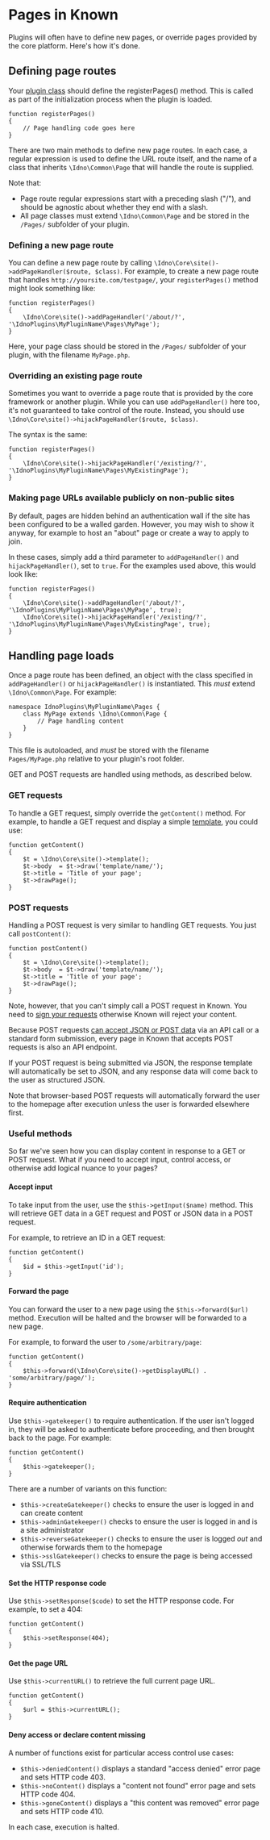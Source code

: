 # Pages in Known

Plugins will often have to define new pages, or override pages provided by the core platform. Here's how it's done.

## Defining page routes

Your [plugin class](class.md) should define the registerPages() method. This is called as part of the initialization
process when the plugin is loaded.

    function registerPages()
    {
        // Page handling code goes here
    }

There are two main methods to define new page routes. In each case, a regular expression is used to define the URL route
itself, and the name of a class that inherits `\Idno\Common\Page` that will handle the route is supplied.

Note that:

* Page route regular expressions start with a preceding slash ("/"), and should be agnostic about whether they end with
  a slash.
* All page classes must extend `\Idno\Common\Page` and be stored in the `/Pages/` subfolder of your plugin.

### Defining a new page route

You can define a new page route by calling `\Idno\Core\site()->addPageHandler($route, $class)`. For example, to create
a new page route that handles `http://yoursite.com/testpage/`, your `registerPages()` method might look something like:

    function registerPages()
    {
        \Idno\Core\site()->addPageHandler('/about/?', '\IdnoPlugins\MyPluginName\Pages\MyPage');
    }

Here, your page class should be stored in the `/Pages/` subfolder of your plugin, with the filename `MyPage.php`.

### Overriding an existing page route

Sometimes you want to override a page route that is provided by the core framework or another plugin. While you can use
`addPageHandler()` here too, it's not guaranteed to take control of the route. Instead, you should use
`\Idno\Core\site()->hijackPageHandler($route, $class)`.

The syntax is the same:

    function registerPages()
    {
        \Idno\Core\site()->hijackPageHandler('/existing/?', '\IdnoPlugins\MyPluginName\Pages\MyExistingPage');
    }

### Making page URLs available publicly on non-public sites

By default, pages are hidden behind an authentication wall if the site has been configured to be a walled garden.
However, you may wish to show it anyway, for example to host an "about" page or create a way to apply to join.

In these cases, simply add a third parameter to `addPageHandler()` and `hijackPageHandler()`, set to `true`. For the
examples used above, this would look like:

    function registerPages()
    {
        \Idno\Core\site()->addPageHandler('/about/?', '\IdnoPlugins\MyPluginName\Pages\MyPage', true);
        \Idno\Core\site()->hijackPageHandler('/existing/?', '\IdnoPlugins\MyPluginName\Pages\MyExistingPage', true);
    }

## Handling page loads

Once a page route has been defined, an object with the class specified in `addPageHandler()` or `hijackPageHandler()` is
instantiated. This _must_ extend `\Idno\Common\Page`. For example:

    namespace IdnoPlugins\MyPluginName\Pages {
        class MyPage extends \Idno\Common\Page {
            // Page handling content
        }
    }

This file is autoloaded, and _must_ be stored with the filename `Pages/MyPage.php` relative to your plugin's root
folder.

GET and POST requests are handled using methods, as described below.

### GET requests

To handle a GET request, simply override the `getContent()` method. For example, to handle a GET request and display
a simple [template](../templating/index.md), you could use:

    function getContent()
    {
        $t = \Idno\Core\site()->template();
        $t->body  = $t->draw('template/name/');
        $t->title = 'Title of your page';
        $t->drawPage();
    }

### POST requests

Handling a POST request is very similar to handling GET requests. You just call `postContent()`:

    function postContent()
    {
        $t = \Idno\Core\site()->template();
        $t->body  = $t->draw('template/name/');
        $t->title = 'Title of your page';
        $t->drawPage();
    }

Note, however, that you can't simply call a POST request in Known. You need to [sign your requests](forms.md)
otherwise Known will reject your content.

Because POST requests [can accept JSON or POST data](forms.md) via an API call or a standard form submission, every
page in Known that accepts POST requests is also an API endpoint.

If your POST request is being submitted via JSON, the response template will automatically be set to JSON, and any
response data will come back to the user as structured JSON.

Note that browser-based POST requests will automatically forward the user to the homepage after execution unless the
user is forwarded elsewhere first.

### Useful methods

So far we've seen how you can display content in response to a GET or POST request. What if you need to accept input,
control access, or otherwise add logical nuance to your pages?

#### Accept input

To take input from the user, use the `$this->getInput($name)` method. This will retrieve GET data in a GET request
and POST or JSON data in a POST request.

For example, to retrieve an ID in a GET request:

    function getContent()
    {
        $id = $this->getInput('id');
    }

#### Forward the page

You can forward the user to a new page using the `$this->forward($url)` method. Execution will be halted and the
browser will be forwarded to a new page.

For example, to forward the user to `/some/arbitrary/page`:

    function getContent()
    {
        $this->forward(\Idno\Core\site()->getDisplayURL() . 'some/arbitrary/page/');
    }

#### Require authentication

Use `$this->gatekeeper()` to require authentication. If the user isn't logged in, they will be asked to authenticate
before proceeding, and then brought back to the page. For example:

    function getContent()
    {
        $this->gatekeeper();
    }

There are a number of variants on this function:

* `$this->createGatekeeper()` checks to ensure the user is logged in and can create content
* `$this->adminGatekeeper()` checks to ensure the user is logged in and is a site administrator
* `$this->reverseGatekeeper()` checks to ensure the user is logged _out_ and otherwise forwards them to the homepage
* `$this->sslGatekeeper()` checks to ensure the page is being accessed via SSL/TLS

#### Set the HTTP response code

Use `$this->setResponse($code)` to set the HTTP response code. For example, to set a 404:

    function getContent()
    {
        $this->setResponse(404);
    }

#### Get the page URL

Use `$this->currentURL()` to retrieve the full current page URL.

    function getContent()
    {
        $url = $this->currentURL();
    }

#### Deny access or declare content missing

A number of functions exist for particular access control use cases:

* `$this->deniedContent()` displays a standard "access denied" error page and sets HTTP code 403.
* `$this->noContent()` displays a "content not found" error page and sets HTTP code 404.
* `$this->goneContent()` displays a "this content was removed" error page and sets HTTP code 410.

In each case, execution is halted.